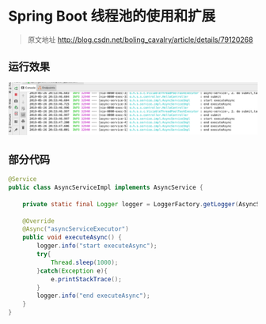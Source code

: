 # Spring Boot 线程池的使用和扩展

> 原文地址 http://blog.csdn.net/boling_cavalry/article/details/79120268

## 运行效果

![](https://raw.githubusercontent.com/gaohanghang/images/master/img20190526205613.png)

## 部分代码

```java
@Service
public class AsyncServiceImpl implements AsyncService {

    private static final Logger logger = LoggerFactory.getLogger(AsyncServiceImpl.class);

    @Override
    @Async("asyncServiceExecutor")
    public void executeAsync() {
        logger.info("start executeAsync");
        try{
            Thread.sleep(1000);
        }catch(Exception e){
            e.printStackTrace();
        }
        logger.info("end executeAsync");
    }
}
```